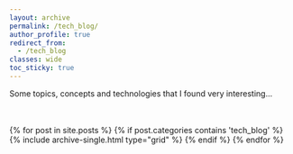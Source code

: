 ```yaml
---
layout: archive
permalink: /tech_blog/
author_profile: true
redirect_from:
  - /tech_blog
classes: wide
toc_sticky: true
---
```


Some topics, concepts and technologies that I found very interesting...

<br>
<br>

<div class="grid__wrapper">
    {% for post in site.posts %}
        {% if post.categories contains 'tech_blog' %}
            {% include archive-single.html type="grid" %}
        {% endif %}
    {% endfor %}
</div>
